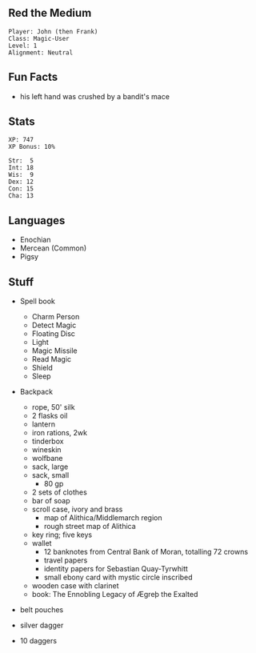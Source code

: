 
## Red the Medium

    Player: John (then Frank)
    Class: Magic-User
    Level: 1
    Alignment: Neutral

## Fun Facts

* his left hand was crushed by a bandit's mace

## Stats

    XP: 747
    XP Bonus: 10%

    Str:  5
    Int: 18
    Wis:  9
    Dex: 12
    Con: 15
    Cha: 13

## Languages

- Enochian
- Mercean (Common)
- Pigsy

## Stuff

* Spell book
  * Charm Person
  * Detect Magic
  * Floating Disc
  * Light
  * Magic Missile
  * Read Magic
  * Shield
  * Sleep

* Backpack
  * rope, 50' silk
  * 2 flasks oil
  * lantern
  * iron rations, 2wk
  * tinderbox
  * wineskin
  * wolfbane
  * sack, large
  * sack, small
    * 80 gp
  * 2 sets of clothes
  * bar of soap
  * scroll case, ivory and brass
    * map of Alithica/Middlemarch region
    * rough street map of Alithica
  * key ring; five keys
  * wallet
    * 12 banknotes from Central Bank of Moran, totalling 72 crowns
    * travel papers
    * identity papers for Sebastian Quay-Tyrwhitt
    * small ebony card with mystic circle inscribed
  * wooden case with clarinet
  * book: The Ennobling Legacy of Ægreþ the Exalted
* belt pouches
* silver dagger
* 10 daggers

